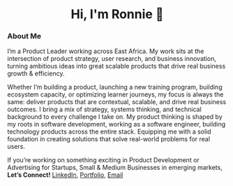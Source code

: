 <h1 align="center">Hi, I'm Ronnie 👋</h1>

### About Me

I’m a Product Leader working across East Africa. My work sits at the intersection of product strategy, user research, and business innovation, turning ambitious ideas into great scalable products that drive real business growth & efficiency.

Whether I’m building a product, launching a new training program, building ecosystem capacity, or optimizing learner journeys, my focus is always the same: deliver products that are contextual, scalable, and drive real business outcomes. I bring a mix of strategy, systems thinking, and technical background to every challenge I take on. My product thinking is shaped by my roots in software development, working as a software engineer, building technology products across the entire stack. Equipping me with a solid foundation in creating solutions that solve real-world problems for real users.

If you’re working on something exciting in Product Development or Advertising for Startups, Small & Medium Businesses in emerging markets, **Let’s Connect!** [LinkedIn](https://www.linkedin.com/in/ronnie-lutaro-b73240aa/), [Portfolio](https://ronnielutaro.com), [Email](mailto:ronnielutaro@outlook.com)
